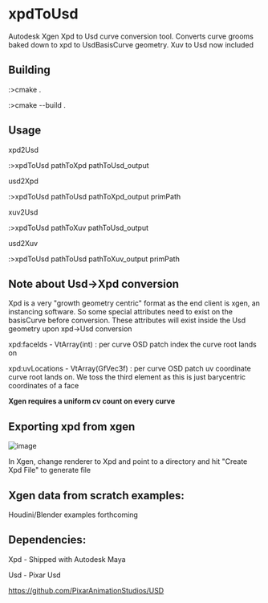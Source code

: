 # xpdToUsd
Autodesk Xgen Xpd to Usd curve conversion tool. Converts curve grooms baked down to xpd to UsdBasisCurve geometry. Xuv to Usd now included

## Building

:>cmake .

:>cmake --build .

## Usage

xpd2Usd

:>xpdToUsd pathToXpd pathToUsd_output

usd2Xpd

:>xpdToUsd pathToUsd pathToXpd_output primPath

xuv2Usd

:>xpdToUsd pathToXuv pathToUsd_output

usd2Xuv

:>xpdToUsd pathToUsd pathToXuv_output primPath

## Note about Usd->Xpd conversion
Xpd is a very "growth geometry centric" format as the end client is xgen, an instancing software. So some special attributes need to exist on the basisCurve before conversion. These attributes will exist inside the Usd geometry upon xpd->Usd conversion

xpd:faceIds - VtArray(int) : per curve OSD patch index the curve root lands on
  
xpd:uvLocations - VtArray(GfVec3f) : per curve OSD patch uv coordinate curve root lands on. We toss the third element as this is just barycentric coordinates of a face

**Xgen requires a uniform cv count on every curve**

## Exporting xpd from xgen

![image](https://user-images.githubusercontent.com/83418742/188806885-3a791561-4cd7-420c-a48e-25ca00f5f447.png)

In Xgen, change renderer to Xpd and point to a directory and hit "Create Xpd File" to generate file

## Xgen data from scratch examples:

Houdini/Blender examples forthcoming

## Dependencies:

Xpd - Shipped with Autodesk Maya

Usd - Pixar Usd

https://github.com/PixarAnimationStudios/USD

